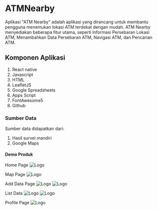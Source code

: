 # ATMNearby

Aplikasi "ATM Nearby" adalah aplikasi yang dirancang untuk membantu
pengguna menemukan lokasi ATM terdekat dengan mudah. ATM Nearby
menyediakan beberapa fitur utama, seperti Informasi Persebaran Lokasi
ATM, Menambahkan Data Persebaran ATM, Navigasi ATM, dan Pencarian ATM.

## Komponen Aplikasi

1.  React native
2.  Javascript
3.  HTML
4.  LeafletJS
5.  Google Spreadsheets
6.  Apps Script
7.  FontAwesome5
8.  Github

### Sumber Data

Sumber data didapatkan dari:

1.  Hasil survei mandiri
2.  Google Maps

#### Demo Produk

Home Page
![Logo](./src/demo/home.png)

Map Page
![Logo](./src/demo/map.png)

Add Data Page
![Logo](./src/demo/add1.png)
![Logo](./src/demo/add2.png)

List Data
![Logo](./src/demo/list.png)
![Logo](./src/demo/rute.png)

Profile Page
![Logo](./src/demo/profil.png)
